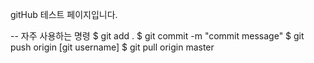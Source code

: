 gitHub 테스트 페이지입니다.

-- 자주 사용하는 명령
$ git add .
$ git commit -m "commit message"
$ git push origin [git username]
$ git pull origin master



